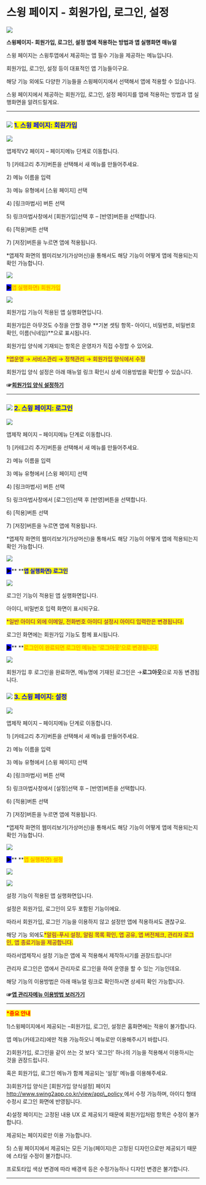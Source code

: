 # 스윙 페이지 - 회원가입, 로그인, 설정

![](https://wp.swing2app.co.kr/wp-content/uploads/2020/10/%EC%8A%A4%EC%9C%99%ED%8E%98%EC%9D%B4%EC%A7%80-%EC%A0%9C%EB%AA%A9%EB%8F%84%EC%9B%80%EB%A7%901.png)

**스윙페이지- 회원가입, 로그인, 설정 앱에 적용하는 방법과 앱 실행화면 매뉴얼**

스윙 페이지는 스윙투앱에서 제공하는 앱 필수 기능을 제공하는 메뉴입니다.

회원가입, 로그인, 설정 등이 대표적인 앱 기능들이구요.

해당 기능 외에도 다양한 기능들을 스윙페이지에서 선택해서 앱에 적용할 수 있습니다.

스윙 페이지에서 제공하는 회원가입, 로그인, 설정 페이지를 앱에 적용하는 방법과 앱 실행화면을 알려드릴게요.

***

### <mark style="color:blue;"></mark>![](https://wp.swing2app.co.kr/wp-content/uploads/2020/04/%EB%8B%A8%EB%9D%BD1-e1611212616323.png) <mark style="color:blue;">**1. 스윙 페이지: 회원가입**</mark>

![](https://wp.swing2app.co.kr/wp-content/uploads/2020/10/%ED%9A%8C%EC%9B%90%EA%B0%80%EC%9E%852-1.png)

앱제작V2 페이지 – 페이지메뉴 단계로 이동합니다.

1\) \[카테고리 추가]버튼을 선택해서 새 메뉴를 만들어주세요.

2\) 메뉴 이름을 입력

3\) 메뉴 유형에서 \[스윙 페이지] 선택

4\) \[링크마법사] 버튼 선택

5\) 링크마법사창에서 \[회원가입]선택 후 – \[반영]버튼을 선택합니다.

6\) \[적용]버튼 선택

7\) \[저장]버튼을 누르면 앱에 적용됩니다.

\*앱제작 화면의 웹미리보기(가상머신)을 통해서도 해당 기능이 어떻게 앱에 적용되는지 확인 가능합니다.

![](https://wp.swing2app.co.kr/wp-content/uploads/2020/09/%EC%BA%A1%EC%B2%9833.png)

<mark style="background-color:blue;">**▶**</mark><mark style="color:orange;">**앱 실행화면) 회원가입**</mark>

![](https://wp.swing2app.co.kr/wp-content/uploads/2020/10/%EC%95%B1%ED%9A%8C%EC%9B%90%EA%B0%80%EC%9E%85%ED%99%94%EB%A9%B4.png)

회원가입 기능이 적용된 앱 실행화면입니다.

회원가입은 아무것도 수정을 안할 경우 **기본 셋팅 항목- 아이디, 비밀번호, 비밀번호확인, 이름(닉네임)**으로 표시됩니다.

회원가입 양식에 기재되는 항목은 운영자가 직접 수정할 수 있어요.

<mark style="color:purple;">\*앱운영 → 서비스관리 → 정책관리 → 회원가입 양식에서 수정</mark>

회원가입 양식 설정은 아래 매뉴얼 링크 확인시 상세 이용방법을 확인할 수 있습니다.

**☞**[**회원가입 양식 설정하기**](../../appmanage/service/signup.md)

***

### <mark style="color:blue;"></mark>![](https://wp.swing2app.co.kr/wp-content/uploads/2020/04/%EB%8B%A8%EB%9D%BD1-e1611212616323.png) <mark style="color:blue;">**2. 스윙 페이지: 로그인**</mark>

![](https://wp.swing2app.co.kr/wp-content/uploads/2020/10/%EB%A1%9C%EA%B7%B8%EC%9D%B82-1.png)

앱제작 페이지 – 페이지메뉴 단계로 이동합니다.

1\) \[카테고리 추가]버튼을 선택해서 새 메뉴를 만들어주세요.

2\) 메뉴 이름을 입력

3\) 메뉴 유형에서 \[스윙 페이지] 선택

4\) \[링크마법사] 버튼 선택

5\) 링크마법사창에서 \[로그인]선택 후 \[반영]버튼을 선택합니다.

6\) \[적용]버튼 선택

7\) \[저장]버튼을 누르면 앱에 적용됩니다.

\*앱제작 화면의 웹미리보기(가상머신)을 통해서도 해당 기능이 어떻게 앱에 적용되는지 확인 가능합니다.

![](https://wp.swing2app.co.kr/wp-content/uploads/2020/09/%EC%BA%A1%EC%B2%9833.png)

<mark style="background-color:blue;">**▶**</mark>**  **<mark style="color:blue;">**앱 실행화면) 로그인**</mark>

![](https://wp.swing2app.co.kr/wp-content/uploads/2020/10/%EC%95%B1%EB%A1%9C%EA%B7%B8%EC%9D%B8%ED%99%94%EB%A9%B4.png)

로그인 기능이 적용된 앱 실행화면입니다.

아이디, 비밀번호 입력 화면이 표시되구요.

<mark style="color:purple;">\*일반 아이디 외에 이메일, 전화번호 아이디 설정시 아이디 입력란은 변경됩니다.</mark>

로그인 화면에는 회원가입 기능도 함께 표시됩니다.



<mark style="background-color:blue;">**▶**</mark>**  **<mark style="color:orange;">**로그인이 완료되면 로그인 메뉴는 ‘로그아웃’으로 변경됩니다.**</mark>

![](https://wp.swing2app.co.kr/wp-content/uploads/2020/10/%EC%95%B1%EB%A1%9C%EA%B7%B8%EC%9D%B82.png)

회원가입 후 로그인을 완료하면, 메뉴명에 기재된 로그인은 →**로그아웃**으로 자동 변경됩니다.



### <mark style="color:blue;"></mark>![](https://wp.swing2app.co.kr/wp-content/uploads/2020/04/%EB%8B%A8%EB%9D%BD1-e1611212616323.png) <mark style="color:blue;">**3. 스윙 페이지: 설정**</mark>

![](https://wp.swing2app.co.kr/wp-content/uploads/2020/10/%EB%A1%9C%EA%B7%B8%EC%9D%B83-1.png)

앱제작 페이지 – 페이지메뉴 단계로 이동합니다.

1\) \[카테고리 추가]버튼을 선택해서 새 메뉴를 만들어주세요.

2\) 메뉴 이름을 입력

3\) 메뉴 유형에서 \[스윙 페이지] 선택

4\) \[링크마법사] 버튼 선택

5\) 링크마법사창에서 \[설정]선택 후 – \[반영]버튼을 선택합니다.

6\) \[적용]버튼 선택

7\) \[저장]버튼을 누르면 앱에 적용됩니다.

\*앱제작 화면의 웹미리보기(가상머신)을 통해서도 해당 기능이 어떻게 앱에 적용되는지 확인 가능합니다.

![](https://wp.swing2app.co.kr/wp-content/uploads/2020/09/%EC%BA%A1%EC%B2%9833.png)

<mark style="background-color:blue;">**▶**</mark>**  **<mark style="color:orange;">**앱 실행화면) 설정**</mark>

![](https://wp.swing2app.co.kr/wp-content/uploads/2020/10/%EC%95%B1%EC%84%A4%EC%A0%95%ED%99%94%EB%A9%B41.png)

![](https://wp.swing2app.co.kr/wp-content/uploads/2020/10/%EC%95%B1%EC%84%A4%EC%A0%95%ED%99%94%EB%A9%B42.png)

설정 기능이 적용된 앱 실행화면입니다.

설정은 회원가입, 로그인이 모두 포함된 기능이에요.

따라서 회원가입, 로그인 기능을 이용하지 않고 설정만 앱에 적용하셔도 괜찮구요.

해당 기능 외에도<mark style="color:purple;">\*알림-푸시 설정, 알림 목록 확인, 앱 공유, 앱 버전체크, 관리자 로그인, 앱 종료기능을 제공합니다.</mark>

따라서앱제작시 설정 기능은 앱에 꼭 적용해서 제작하시기를 권장드립니다!



관리자 로그인은 앱에서 관리자로 로그인을 하여 운영을 할 수 있는 기능인데요.

해당 기능의 이용방법은 아래 매뉴얼 링크로 확인하시면 상세히 확인 가능합니다.

**☞**[**앱 관리자메뉴 이용방법 보러가기**](../../appoperation/appmanager.md)



***

<mark style="color:red;">**\*중요 안내**</mark>

1\)스윙페이지에서 제공되는 –회원가입, 로그인, 설정은 홈화면에는 적용이 불가합니다.

앱 메뉴(카테고리)에만 적용 가능하오니 메뉴로만 이용해주시기 바랍니다.

2\)회원가입, 로그인을 같이 쓰는 것 보다 ‘로그인’ 하나의 기능을 적용해서 이용하시는 것을 권장드립니다.

혹은 회원가입, 로그인 메뉴가 함께 제공되는 ‘설정’ 메뉴를 이용해주세요.

3\)회원가입 양식은 \[회원가입 양식설정] 페이지 [http://www.swing2app.co.kr/view/app\_policy ](http://www.swing2app.co.kr/view/app\_policy)에서 수정 가능하며, 아이디 형태 수정시 로그인 화면에 반영됩니다.

4\)설정 페이지는 고정된 내용 UX 로 제공되기 때문에 회원가입처럼 항목은 수정이 불가합니다.

제공되는 페이지로만 이용 가능합니다.

5\) 스윙 페이지에서 제공되는 모든 기능(페이지)은 고정된 디자인으로만 제공되기 때문에 스타일 수정이 불가합니다.

프로토타입 색상 변경에 따라 배경색 등은 수정가능하나 디자인 변경은 불가합니다.

***
